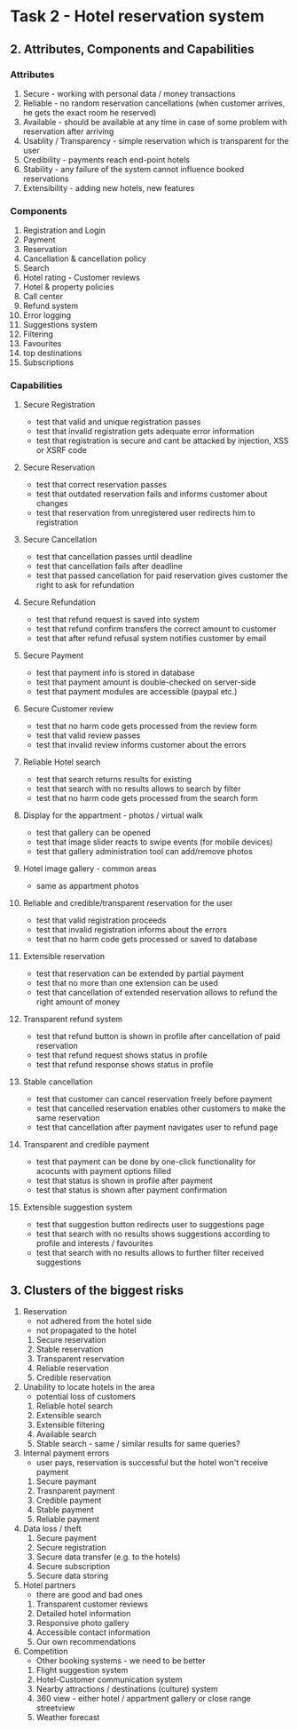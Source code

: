 # Task 2 - Hotel reservation system

## 2. Attributes, Components and Capabilities
 ### Attributes
  1. Secure - working with personal data / money transactions
  1. Reliable - no random reservation cancellations (when customer arrives, he gets the exact room he reserved)
  1. Available - should be available at any time in case of some problem with reservation after arriving
  1. Usablity / Transparency - simple reservation which is transparent for the user
  1. Credibility - payments reach end-point hotels 
  1. Stability - any failure of the system cannot influence booked reservations
  1. Extensibility - adding new hotels, new features
### Components
  1. Registration and Login
  1. Payment
  1. Reservation
  1. Cancellation & cancellation policy
  1. Search
  1. Hotel rating - Customer reviews
  1. Hotel & property policies
  1. Call center
  1. Refund system
  1. Error logging
  1. Suggestions system
  1. Filtering
  1. Favourites
  1. top destinations
  1. Subscriptions
### Capabilities
  1. Secure Registration
     * test that valid and unique registration passes
     * test that invalid registration gets adequate error information
     * test that registration is secure and cant be attacked by injection, XSS or XSRF code
  1. Secure Reservation
     * test that correct reservation passes
     * test that outdated reservation fails and informs customer about changes
     * test that reservation from unregistered user redirects him to registration

  1. Secure Cancellation
     * test that cancellation passes until deadline
     * test that cancellation fails after deadline
     * test that passed cancellation for paid reservation gives customer the right to ask for refundation 

  1. Secure Refundation
     * test that refund request is saved into system
     * test that refund confirm transfers the correct amount to customer
     * test that after refund refusal system notifies customer by email

  1. Secure Payment
     * test that payment info is stored in database
     * test that payment amount is double-checked on server-side
     * test that payment modules are accessible (paypal etc.)

  1. Secure Customer review
     * test that no harm code gets processed from the review form
     * test that valid review passes
     * test that invalid review informs customer about the errors

  1. Reliable Hotel search
     * test that search returns results for existing 
     * test that search with no results allows to search by filter  
     * test that no harm code gets processed from the search form
 
  1. Display for the appartment - photos / virtual walk
     * test that gallery can be opened
     * test that image slider reacts to swipe events (for mobile devices)
     * test that gallery administration tool can add/remove photos
  
  1. Hotel image gallery - common areas
     * same as appartment photos
  
  1. Reliable and credible/transparent reservation for the user
     * test that valid registration proceeds
     * test that invalid registration informs about the errors
     * test that no harm code gets processed or saved to database

  1. Extensible reservation
     * test that reservation can be extended by partial payment
     * test that no more than one extension can be used
     * test that cancellation of extended reservation allows to refund the right amount of money

  1. Transparent refund system
     * test that refund button is shown in profile after cancellation of paid reservation
     * test that refund request shows status in profile
     * test that refund response shows status in profile

  1. Stable cancellation
     * test that customer can cancel reservation freely before payment
     * test that cancelled reservation enables other customers to make the same reservation
     * test that cancellation after payment navigates user to refund page

  1. Transparent and credible payment
     * test that payment can be done by one-click functionality for acocunts with payment options filled
     * test that status is shown in profile after payment
     * test that status is shown after payment confirmation

  1. Extensible suggestion system
     * test that suggestion button redirects user to suggestions page
     * test that search with no results shows suggestions according to profile and interests / favourites
     * test that search with no results allows to further filter received suggestions
     
## 3. Clusters of the biggest risks
  1. Reservation 
      * not adhered from the hotel side
      * not propagated to the hotel
      1. Secure reservation
      1. Stable reservation
      1. Transparent reservation
      1. Reliable reservation
      1. Credible reservation
  1. Unability to locate hotels in the area
      * potential loss of customers
      1. Reliable hotel search
      1. Extensible search
      1. Extensible filtering
      1. Available search
      1. Stable search - same / similar results for same queries?
  1. Internal payment errors 
      * user pays, reservation is successful but the hotel won't receive payment
      1. Secure paymant
      1. Trasnparent payment
      1. Credible payment
      1. Stable payment
      1. Reliable payment
  1. Data loss / theft
      1. Secure payment
      1. Secure registration
      1. Secure data transfer (e.g. to the hotels)
      1. Secure subscription
      1. Secure data storing
  1. Hotel partners
      * there are good and bad ones
      1. Transparent customer reviews
      1. Detailed hotel information
      1. Responsive photo gallery
      1. Accessible contact information
      1. Our own recommendations
  1. Competition
      * Other booking systems - we need to be better
      1. Flight suggestion system
      1. Hotel-Customer communication system
      1. Nearby attractions / destinations (culture) system
      1. 360 view - either hotel / appartment gallery or close range streetview
      1. Weather forecast


